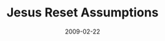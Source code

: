 ---
layout: message
category: message
series: "Reset"
title: "Jesus Reset Assumptions"
date: 2009-02-22
audio-description: "In the first week of our RESET journey, Brian Tome discusses the case for examining Jesus and his claims."
audio: "http://s3.amazonaws.com/crossroadsaudiomessages/Reset1.mp3"
audio-title: "Jesus RESET Assumptions"
audio-duration: "47:59"
video-description: "In the opening week of our Reset journey, Brian Tome makes the case for an examination of Jesus."
video-title: "Jesus RESET Assumptions"
video: "https://s3.amazonaws.com/crossroadsvideomessages/Reset1.mp4"
video-poster: "https://www.crossroads.net/uploadedfiles/Reset1-still.jpg"
program-description: ""
program: "http://www.crossroads.net/players/media/hq/0221_22_Program.pdf"
program-title: "Jesus RESET Assumptions (Program)"
---